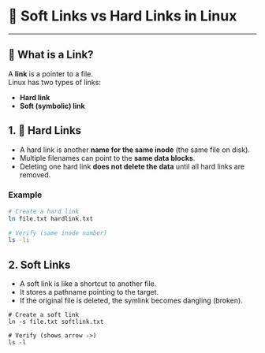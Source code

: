# 📑 Soft Links vs Hard Links in Linux

---

## 🔹 What is a Link?

A **link** is a pointer to a file.  
Linux has two types of links:

-   **Hard link**
-   **Soft (symbolic) link**

## 1. 🔗 Hard Links

-   A hard link is another **name for the same inode** (the same file on disk).
-   Multiple filenames can point to the **same data blocks**.
-   Deleting one hard link **does not delete the data** until all hard links are removed.

### Example

```bash
# Create a hard link
ln file.txt hardlink.txt

# Verify (same inode number)
ls -li
```

## 2. Soft Links

-   A soft link is like a shortcut to another file.
-   It stores a pathname pointing to the target.
-   If the original file is deleted, the symlink becomes dangling (broken).

```
# Create a soft link
ln -s file.txt softlink.txt

# Verify (shows arrow ->)
ls -l
```
